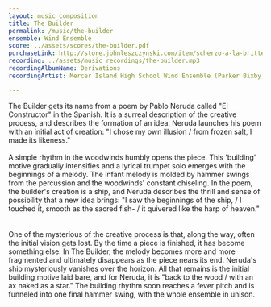 ```yaml
---
layout: music_composition
title: The Builder
permalink: /music/the-builder
ensemble: Wind Ensemble
score: ../assets/scores/the-builder.pdf
purchaseLink: http://store.johnleszczynski.com/item/scherzo-a-la-britten
recording: ../assets/music_recordings/the-builder.mp3
recordingAlbumName: Derivations
recordingArtist: Mercer Island High School Wind Ensemble (Parker Bixby, Conductor)

---
```

The Builder gets its name from a poem by Pablo Neruda called "El Constructor" in the Spanish. It is a surreal description of the creative process, and describes the formation of an idea. Neruda launches his poem with an initial act of creation: "I chose my own illusion / from frozen salt, I made its likeness."
<br><br>
A simple rhythm in the woodwinds humbly opens the piece. This 'building' motive gradually intensifies and a lyrical trumpet solo emerges with the beginnings of a melody. The infant melody is molded by hammer swings from the percussion and the woodwinds' constant chiseling. In the poem, the builder's creation is a ship, and Neruda describes the thrill and sense of possibility that a new idea brings: "I saw the beginnings of the ship, / I touched it, smooth as the sacred fish- / it quivered like the harp of heaven."  
<br><br>
One of the mysterious of the creative process is that, along the way, often the initial vision gets lost. By the time a piece is finished, it has become something else. In The Builder, the melody becomes more and more fragmented and ultimately disappears as the piece nears its end. Neruda's ship mysteriously vanishes over the horizon. All that remains is the initial building motive laid bare, and for Neruda, it is "back to the wood / with an ax naked as a star." The building rhythm soon reaches a fever pitch and is funneled into one final hammer swing, with the whole ensemble in unison.  